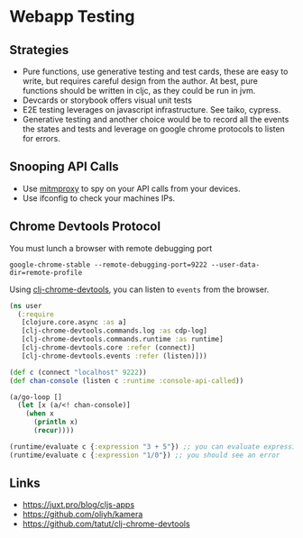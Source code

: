 # Webapp Testing

## Strategies

  - Pure functions, use generative testing and test cards, these are
    easy to write, but requires careful design from the author. At best,
    pure functions should be written in cljc, as they could be run in
    jvm.
  - Devcards or storybook offers visual unit tests
  - E2E testing leverages on javascript infrastructure. See taiko,
    cypress.
  - Generative testing and another choice would be to record all the
    events the states and tests and leverage on google chrome protocols
    to listen for errors.

## Snooping API Calls

  - Use [mitmproxy](https://mitmproxy.org) to spy on your API calls from
    your devices.
  - Use ifconfig to check your machines IPs.

## Chrome Devtools Protocol

You must lunch a browser with remote debugging port

``` shell
google-chrome-stable --remote-debugging-port=9222 --user-data-dir=remote-profile
```

Using
[clj-chrome-devtools](https://github.com/tatut/clj-chrome-devtools), you
can listen to `events` from the browser.

``` clojure
(ns user
  (:require
   [clojure.core.async :as a]
   [clj-chrome-devtools.commands.log :as cdp-log]
   [clj-chrome-devtools.commands.runtime :as runtime]
   [clj-chrome-devtools.core :refer (connect)]
   [clj-chrome-devtools.events :refer (listen)]))

(def c (connect "localhost" 9222))
(def chan-console (listen c :runtime :console-api-called))

(a/go-loop []
  (let [x (a/<! chan-console)]
    (when x
      (println x)
      (recur))))

(runtime/evaluate c {:expression "3 + 5"}) ;; you can evaluate expressions
(runtime/evaluate c {:expression "1/0"}) ;; you should see an error
```

## Links

  - <https://juxt.pro/blog/cljs-apps>
  - <https://github.com/oliyh/kamera>
  - <https://github.com/tatut/clj-chrome-devtools>
